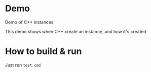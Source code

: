 # Demo
Demo of C++ instances

This demo shows when C++ create an instance, and how it's created

# How to build & run
Just run `test.cmd`
